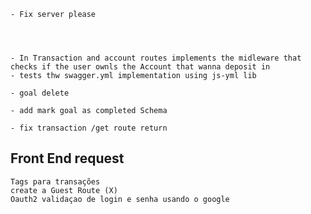 
    - Fix server please
   
   
   
   
    - In Transaction and account routes implements the midleware that checks if the user ownls the Account that wanna deposit in 
    - tests thw swagger.yml implementation using js-yml lib

    - goal delete 

    - add mark goal as completed Schema

    - fix transaction /get route return

## Front End request

    Tags para transações 
    create a Guest Route (X)
    Oauth2 validaçao de login e senha usando o google 